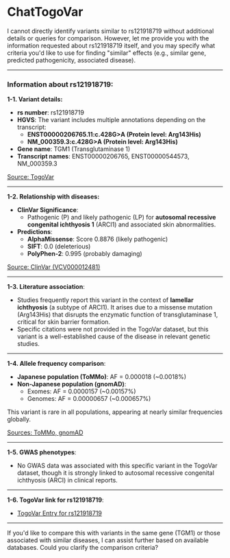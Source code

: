 # ChatTogoVar

I cannot directly identify variants similar to rs121918719 without additional details or queries for comparison. However, let me provide you with the information requested about rs121918719 itself, and you may specify what criteria you'd like to use for finding "similar" effects (e.g., similar gene, predicted pathogenicity, associated disease).

---

### Information about rs121918719:

**1-1. Variant details:**
- **rs number**: rs121918719
- **HGVS**: The variant includes multiple annotations depending on the transcript:
  - **ENST00000206765.11:c.428G>A (Protein level: Arg143His)**
  - **NM_000359.3:c.428G>A (Protein level: Arg143His)**  
- **Gene name**: TGM1 (Transglutaminase 1)
- **Transcript names**: ENST00000206765, ENST00000544573, NM_000359.3

[Source: TogoVar](https://identifiers.org/dbsnp/rs121918719)

---

**1-2. Relationship with diseases:**
- **ClinVar Significance**:
  - Pathogenic (P) and likely pathogenic (LP) for **autosomal recessive congenital ichthyosis 1** (ARCI1) and associated skin abnormalities.
- **Predictions**:
  - **AlphaMissense**: Score 0.8876 (likely pathogenic)
  - **SIFT**: 0.0 (deleterious)
  - **PolyPhen-2**: 0.995 (probably damaging)

[Source: ClinVar (VCV000012481)](https://www.ncbi.nlm.nih.gov/clinvar/variation/12481)

---

**1-3. Literature association**:
- Studies frequently report this variant in the context of **lamellar ichthyosis** (a subtype of ARCI1). It arises due to a missense mutation (Arg143His) that disrupts the enzymatic function of transglutaminase 1, critical for skin barrier formation.
- Specific citations were not provided in the TogoVar dataset, but this variant is a well-established cause of the disease in relevant genetic studies.

---

**1-4. Allele frequency comparison**:
- **Japanese population (ToMMo)**: AF = 0.000018 (~0.0018%)
- **Non-Japanese population (gnomAD)**:
  - Exomes: AF = 0.0000157 (~0.00157%)
  - Genomes: AF = 0.00000657 (~0.000657%)

This variant is rare in all populations, appearing at nearly similar frequencies globally.

[Sources: ToMMo, gnomAD](https://gnomad.broadinstitute.org/variant/14-24261775-C-T?dataset=gnomad_r4)

---

**1-5. GWAS phenotypes**:
- No GWAS data was associated with this specific variant in the TogoVar dataset, though it is strongly linked to autosomal recessive congenital ichthyosis (ARCI) in clinical reports.

---

**1-6. TogoVar link for rs121918719**:
- [TogoVar Entry for rs121918719](https://jmorp.megabank.tohoku.ac.jp/search?query=14%3A24261775)

---

If you'd like to compare this with variants in the same gene (TGM1) or those associated with similar diseases, I can assist further based on available databases. Could you clarify the comparison criteria?